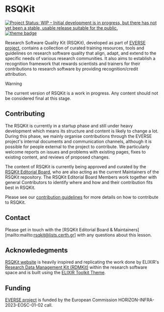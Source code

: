 # RSQKit
[![Project Status: WIP – Initial development is in progress, but there has not yet been a stable, usable release suitable for the public.](https://www.repostatus.org/badges/latest/wip.svg)](https://www.repostatus.org/#wip)
[![theme badge](https://img.shields.io/badge/ELIXIR%20toolkit%20theme-jekyll-blue?color=0d6efd)](https://github.com/ELIXIR-Belgium/elixir-toolkit-theme)

Research Software Quality Kit (RSQKit), developed as part of [EVERSE project](https://everse.software/), contains a collection of curated training resources, tools and guidelines on research software quality that align, adapt, and extend to the specific needs of various research communities. It also aims to establish a recognition framework that rewards scientists and trainers for their contributions to research software by providing recognition/credit attribution.

> [!WARNING]
> The current version of RSQKit is a work in progress. 
> Any content should not be considered final at this stage.

## Contributing

The RSQKit is currently in a startup phase and still under heavy development which means its structure and content is likely to change a lot. 
During this phase, we mainly organise contributions through the EVERSE project's internal documents and communication channels, although it is possible for people external to the project to contribute. 
We particularly welcome reports on issues and problems with existing pages, fixes to existing content, and reviews of proposed changes.

The content of RSQKit is currently being approved and curated by the [RSQKit Editorial Board](http://everse.software/RSQKit/editorial_board), who are also acting as the current Maintainers of the RSQKit repository. 
The RSQKit Editorial Board Members work together with general Contributors to identify where and how and their contribution fits best in RSQKit.

Please see our [contribution guidelines](CONTRIBUTING.md) for more details on how to contribute to RSQKit.

## Contact

Please get in touch with the [RSQKit Editorial Board & Maintainers][mailto:mailto:rsqkit@lists.certh.gr] with any questions about this lesson.

## Acknowledegments

[RSQKit website](http://everse.software/RSQKit/) is heavily inspired and replicating the work done by ELIXIR's [Research Data Management Kit (RDMKit)](https://rdmkit.elixir-europe.org/) within the research software space and is built using the [ELIXIR Toolkit Theme](https://elixir-belgium.github.io/elixir-toolkit-theme/).

## Funding
[EVERSE project](https://everse.software/) is funded by the European Commission HORIZON-INFRA-2023-EOSC-01-02 call. 
